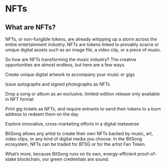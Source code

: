# NFTs

## What are NFTs?

NFTs, or non-fungible tokens, are already whipping up a storm across the entire entertainment industry. NFTs are tokens linked to provably scarce or unique digital assets such as an image file, a video clip, or a piece of music.

So how are NFTs transforming the music industry? The creative opportunities are almost endless, but here are a few ways.

Create unique digital artwork to accompany your music or gigs&#x20;

Issue autographs and signed photographs as NFTs&#x20;

Drop a song or album as an exclusive, limited-edition release only available in NFT format&#x20;

Print gig tickets as NFTs, and require entrants to send their tokens to a burn address to redeem them on the day&#x20;

Explore innovative, cross-marketing efforts in a digital metaverse

BitSong allows any artist to create their own NFTs backed by music, art, video clips, or any kind of digital media you choose. In the BitSong ecosystem, NFTs can be traded for BTSG or for the artist Fan Token.

What’s more, because BitSong runs on its own, energy-efficient proof-of-stake blockchain, our green credentials are sound.
